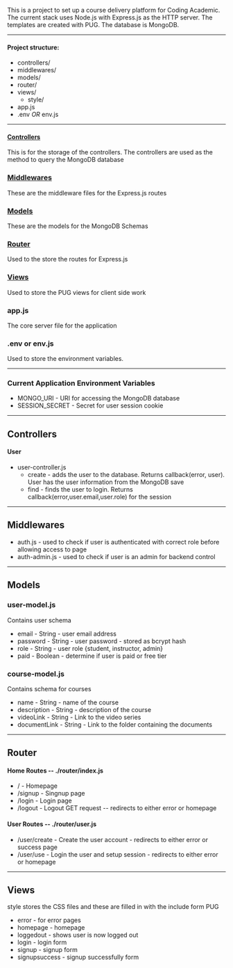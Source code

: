 This is a project to set up a course delivery platform for Coding Academic. The current stack uses Node.js with Express.js as the HTTP server. The templates are created with PUG. The database is MongoDB. ---#### Project structure:  * controllers/  * middlewares/  * models/  * router/  * views/  	* style/  * app.js  * .env *OR* env.js---#### [Controllers](#Controllers)This is for the storage of the controllers. The controllers are used as the method to query the MongoDB database### [Middlewares](#Middlewares)These are the middleware files for the Express.js routes### [Models](#Models)These are the models for the MongoDB Schemas### [Router](#Router)Used to the store the routes for Express.js### [Views](#Views)Used to store the PUG views for client side work### app.jsThe core server file for the application### .env or env.jsUsed to store the environment variables.---### Current Application Environment Variables* MONGO_URI \- URI for accessing the MongoDB database * SESSION_SECRET \- Secret for user session cookie---## Controllers#### User* user-controller.js 	* create \- adds the user to the database. Returns callback(error, user). User has the user information from the MongoDB save	* find \- finds the user to login. Returns callback(error,user.email,user.role) for the session---## Middlewares* auth.js \- used to check if user is authenticated with correct role before allowing access to page* auth-admin.js \- used to check if user is an admin for backend control---## Models### user-model.jsContains user schema* email \- String \- user email address* password \- String \- user password \- stored as bcrypt hash* role \- String \- user role {student, instructor, admin}* paid \- Boolean \- determine if user is paid or free tier### course-model.jsContains schema for courses* name \- String \- name of the course* description \- String \- description of the course* videoLink \- String \- Link to the video series* documentLink \- String \- Link to the folder containing the documents---## Router#### Home Routes  -- ./router/index.js* / \- Homepage* /signup \- Singnup page* /login \- Login page* /logout \- Logout GET request -- redirects to either error or homepage#### User Routes -- ./router/user.js* /user/create \- Create the user account \- redirects to either error or success page* /user/use \- Login the user and setup session \- redirects to either error or homepage---## Viewsstyle stores the CSS files and these are filled in with the include form PUG* error \- for error pages* homepage \- homepage* loggedout \- shows user is now logged out* login \- login form* signup \- signup form* signupsuccess \- signup successfully form